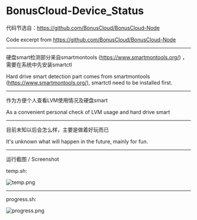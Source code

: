 # BonusCloud-Device_Status
代码节选自：https://github.com/BonusCloud/BonusCloud-Node

Code excerpt from https://github.com/BonusCloud/BonusCloud-Node

----------------------------------------------------------------------------------------------------------------------

硬盘smart检测部分来自smartmontools (https://www.smartmontools.org/) ，需要在系统中先安装smartctl

Hard drive smart detection part comes from smartmontools (https://www.smartmontools.org/), smartctl need to be installed first.

----------------------------------------------------------------------------------------------------------------------

作为方便个人查看LVM使用情况及硬盘smart

As a convenient personal check of LVM usage and hard drive smart

----------------------------------------------------------------------------------------------------------------------

目前未知以后会怎么样，主要是做着好玩而已

It's unknown what will happen in the future, mainly for fun.

----------------------------------------------------------------------------------------------------------------------

运行截图 / Screenshot

temp.sh: 

![temp.png](https://i.loli.net/2020/03/23/opsTzK9WytExAcm.png)

----------------------------------------------------------------------------------------------------------------------

progress.sh: 

![progress.png](https://i.loli.net/2020/03/23/d4wSqvRfYApxM5b.png)

